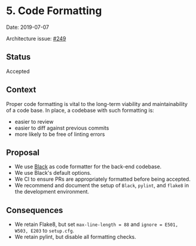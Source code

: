 # 5. Code Formatting

Date: 2019-07-07

Architecture issue: [#249](https://github.com/home-assistant/architecture/issues/249)

## Status

Accepted

## Context

Proper code formatting is vital to the long-term viability and maintainability of a code
base. In place, a codebase with such formatting is:

- easier to review
- easier to diff against previous commits
- more likely to be free of linting errors

## Proposal

- We use [Black](https://github.com/python/black) as code formatter for the back-end codebase.
- We use Black's default options.
- We CI to ensure PRs are appropriately formatted before being accepted.
- We recommend and document the setup of `Black`, `pylint`, and `flake8` in the development environment.

## Consequences

- We retain Flake8, but set `max-line-length = 88` and `ignore = E501, W503, E203` to `setup.cfg`.
- We retain pylint, but disable all formatting checks.
